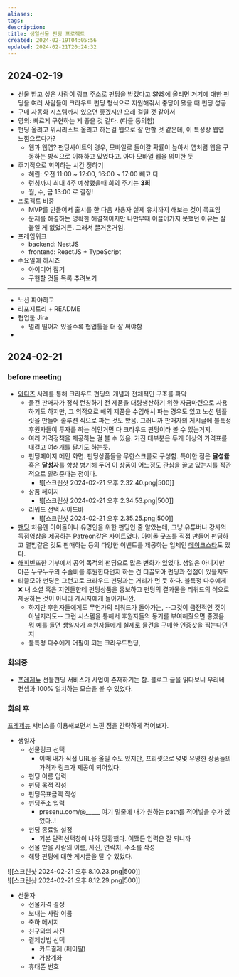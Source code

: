 ```yaml
---
aliases: 
tags: 
description:
title: 생일선물 펀딩 프로젝트
created: 2024-02-19T04:05:56
updated: 2024-02-21T20:24:32
---
```


## 2024-02-19

- 선물 받고 싶은 사람이 링크 주소로 펀딩을 받겠다고 SNS에 올리면 거기에 대한 펀딩을 여러 사람들이 크라우드 펀딩 형식으로 지원해줘서 충당이 됐을 때 펀딩 성공
- 구매 자동화 시스템까지 있으면 좋겠지만 오래 걸릴 것 같아서
- 영의: 빠르게 구현하는 게 좋을 것 같다. (다들 동의함)
- 펀딩 올리고 위시리스트 올리고 하는걸 웹으로 잘 안할 것 같은데, 이 특성상 웹앱 느낌으로다가? 
	- 웹과 웹앱? 펀딩사이트의 경우, 모바일로 들어갈 확률이 높아서 앱처럼 웹을 구동하는 방식으로 이해하고 있었다고. 아마 모바일 웹을 의미한 듯
- 주기적으로 회의하는 시간 정하기
	- 혜린: 오전 11:00 ~ 12:00, 16:00 ~ 17:00 빼고 다
	- 런칭까지 최대 4주 예상했을때 회의 주기는 **3회**
	- 월, 수, 금 13:00 로 결정!
- 프로젝트 비중
	- MVP를 만들어서 출시를 한 다음 사용자 실제 유치까지 해보는 것이 목표임
	- 문제를 해결하는 명확한 해결책이지만 나만무때 이끌어가지 못했던 이유는 살 붙일 게 없었거든. 그래서 끌거온거임.
- 프레임워크
	- backend: NestJS
	- frontend: ReactJS + TypeScript
- 수요일에 하시죠
	- 아이디어 잡기
	- 구현할 것들 목록 추려보기

---
- 노션 파야하고
- 리포지토리 + README
- 협업툴 Jira 
	- 멀리 떨어져 있을수록 협업툴을 더 잘 써야함
- 

## 2024-02-21

### before meeting

- [와디즈](https://www.wadiz.kr) 사례를 통해 크라우드 펀딩의 개념과 전체적인 구조를 파악
	- 물건 판매자가 정식 런칭하기 전 제품을 대량생산하기 위한 자금마련으로 사용하기도 하지만, 그 외적으로 해외 제품을 수입해서 파는 경우도 있고 노션 템플릿을 만들어 솔루션 식으로 파는 것도 봤음. 그러니까 판매자의 게시글에 불특정 후원자들이 투자를 하는 식인거면 다 크라우드 펀딩이라 볼 수 있는거지.
	- 여러 가격정책을 제공하는 걸 볼 수 있음. 거진 대부분은 두개 이상의 가격표를 내걸고 여러개를 팔기도 하는듯.
	- 펀딩페이지 메인 화면. 펀딩상품들을 무한스크롤로 구성함. 특이한 점은 **달성률** 혹은 **달성자**를 항상 병기해 두어 이 상품이 어느정도 관심을 끌고 있는지를 직관적으로 알려준다는 점이다.
		- ![[스크린샷 2024-02-21 오후 2.32.40.png|500]]
	- 상품 페이지 
		- ![[스크린샷 2024-02-21 오후 2.34.53.png|500]]
	- 리워드 선택 사이드바 
		- ![[스크린샷 2024-02-21 오후 2.35.25.png|500]]
- [팬딩](https://fanding.kr/explorer/) 처음엔 아이돌이나 유명인을 위한 펀딩인 줄 알았는데, 그냥 유튜버나 강사의 독점영상을 제공하는 Patreon같은 사이트였다. 아이돌 굿즈를 직접 만들어 펀딩하고 앨범같은 것도 판매하는 등의 다양한 이벤트를 제공하는 업체인 [메이크스타](https://www.makestar.co)도 있다.
- [해피빈](https://happybean.naver.com/fundings/home)또한 기부에서 공익 목적의 펀딩으로 많은 변화가 있었다. 생일은 아니지만 아픈 누구누구의 수술비를 후원한다던지 하는 건 티끌모아 펀딩과 접점이 있을지도
- 티끌모아 펀딩은 그런고로 크라우드 펀딩과는 거리가 먼 듯 하다. 불특정 다수에게 ❌ 내 소셜 혹은 지인들한테 펀딩상품을 홍보하고 펀딩의 결과물을 리워드의 식으로 제공하는 것이 아니라 게시자에게 돌아가니깐.
	- 하지만 후원자들에게도 무언가의 리워드가 돌아가는, --그것이 금전적인 것이 아닐지라도-- 그런 시스템을 통해서 후원자들의 동기를 부여해줬으면 좋겠음. 뭐 예를 들면 생일자가 후원자들에게 실제로 물건을 구매한 인증샷을 찍는다던지
	- 불특정 다수에게 어필이 되는 크라우드펀딩, 

### 회의중

- [프레제뉴](https://presenu.medium.com) 선물펀딩 서비스가 사업이 존재하기는 함. 블로그 글을 읽다보니 우리네 컨셉과 100% 일치하는 모습을 볼 수 있었다. 

### 회의 후

[프레제뉴](https://presenu.com) 서비스를 이용해보면서 느낀 점을 간략하게 적어보자. 

- 생일자
	- 선물링크 선택
		- 이때 내가 직접 URL을 올릴 수도 있지만, 프리셋으로 몇몇 유명한 상품들의 가격과 링크가 제공이 되어있다.
	- 펀딩 이름 입력
	- 펀딩 목적 작성
	- 펀딩목표금액 작성
	- 펀딩주소 입력
		- presenu.com/@_____ 여기 밑줄에 내가 원하는 path를 적어넣을 수가 있었다..!
	- 펀딩 종료일 설정
		- 기본 달력선택창이 나와 당황했다. 어쨌든 입력은 잘 되니까
	- 선물 받을 사람의 이름, 사진, 연락처, 주소를 작성
	- 해당 펀딩에 대한 게시글을 달 수 있었다. 
	
![[스크린샷 2024-02-21 오후 8.10.23.png|500]]  
![[스크린샷 2024-02-21 오후 8.12.29.png|500]]

- 선물자
	- 선물가격 결정
	- 보내는 사람 이름
	- 축하 메시지
	- 친구와의 사진
	- 결제방법 선택
		- 카드결제 (페이팔)
		- 가상계좌
	- 휴대폰 번호
